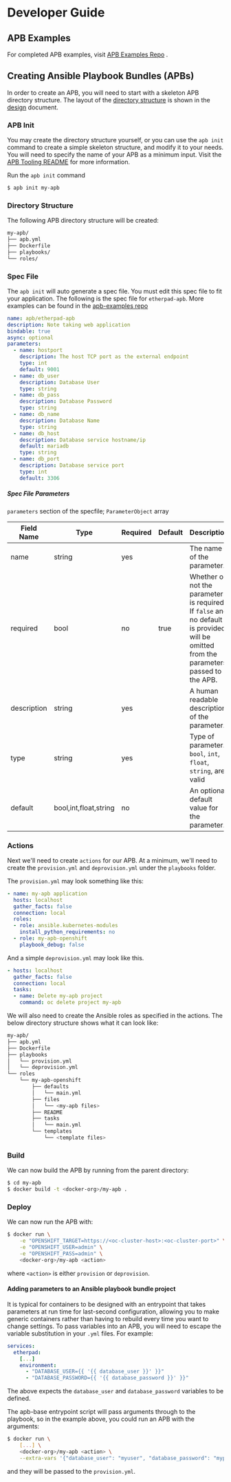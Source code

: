 # Developer Guide

## APB Examples
For completed APB examples, visit [APB Examples Repo](https://github.com/fusor/apb-examples) .

## Creating Ansible Playbook Bundles (APBs)

In order to create an APB, you will need to start with a skeleton APB directory structure.  The layout of the [directory structure](design.md#directory-structure) is shown in the [design](design.md) document.

### APB Init
You may create the directory structure yourself, or you can use the `apb init` command to create a simple skeleton structure, and modify it to your needs.  You will need to specify the name of your APB as a minimum input.  Visit the [APB Tooling README](https://github.com/fusor/ansible-playbook-bundle/blob/master/src/README.md) for more information.

Run the `apb init` command
```bash
$ apb init my-apb
```

### Directory Structure
The following APB directory structure will be created:
```bash
my-apb/
├── apb.yml
├── Dockerfile
├── playbooks/
└── roles/
```
### Spec File
The `apb init` will auto generate a spec file.  You must edit this spec file to fit your application. The following is the spec file for `etherpad-apb`.  More examples can be found in the [apb-examples repo](https://github.com/fusor/apb-examples)

```yml
name: apb/etherpad-apb
description: Note taking web application
bindable: true
async: optional
parameters:
  - name: hostport
    description: The host TCP port as the external endpoint
    type: int
    default: 9001
  - name: db_user
    description: Database User
    type: string
  - name: db_pass
    description: Database Password
    type: string
  - name: db_name
    description: Database Name
    type: string
  - name: db_host
    description: Database service hostname/ip
    default: mariadb
    type: string
  - name: db_port
    description: Database service port
    type: int
    default: 3306
```

##### Spec File Parameters
`parameters` section of the specfile; `ParameterObject` array

Field Name | Type | Required | Default | Description
---|---|---|---|---
name | string| yes |  | The name of the parameter.
required| bool | no | true | Whether or not the parameter is required.  If `false` and no default is provided, will be omitted from the parameters passed to the APB.
description | string | yes | | A human readable description of the parameter.
type | string | yes | | Type of parameter. `bool`, `int`, `float`, `string`, are valid
default | bool,int,float,string|  no | | An optional default value for the parameter.

### Actions
Next we'll need to create `actions` for our APB.  At a minimum, we'll need to create the `provision.yml` and `deprovision.yml` under the `playbooks` folder.

The `provision.yml` may look something like this:
```yml
- name: my-apb application
  hosts: localhost
  gather_facts: false
  connection: local
  roles:
  - role: ansible.kubernetes-modules
    install_python_requirements: no
  - role: my-apb-openshift
    playbook_debug: false
```

And a simple `deprovision.yml` may look like this.
```yml
- hosts: localhost
  gather_facts: false
  connection: local
  tasks:
  - name: Delete my-apb project
    command: oc delete project my-apb
```

We will also need to create the Ansible roles as specified in the actions. The below directory structure shows what it can look like:

```bash
my-apb/
├── apb.yml
├── Dockerfile
├── playbooks
│   └── provision.yml
│   └── deprovision.yml
└── roles
    └── my-apb-openshift
        ├── defaults
        │   └── main.yml
        ├── files
        │   └── <my-apb files>
        ├── README
        ├── tasks
        │   └── main.yml
        └── templates
            └── <template files>
```

### Build
We can now build the APB by running from the parent directory:

```bash
$ cd my-apb
$ docker build -t <docker-org>/my-apb .
```

### Deploy
We can now run the APB with:

```bash
$ docker run \
    -e "OPENSHIFT_TARGET=https://<oc-cluster-host>:<oc-cluster-port>" \
    -e "OPENSHIFT_USER=admin" \
    -e "OPENSHIFT_PASS=admin" \
    <docker-org>/my-apb <action>
```
where `<action>` is either `provision` or `deprovision`.


#### Adding parameters to an Ansible playbook bundle project

It is typical for containers to be designed with an entrypoint that takes parameters at run time for last-second configuration, allowing you to make generic containers rather than having to rebuild every time you want to change settings. To pass variables into an APB, you will need to escape the variable substitution in your `.yml` files. For example:

```yml
services:
  etherpad:
    [...]
    environment:
      - "DATABASE_USER={{ '{{ database_user }}' }}"
      - "DATABASE_PASSWORD={{ '{{ database_password }}' }}"
```

The above expects the `database_user` and `database_password` variables to be defined.

The apb-base entrypoint script will pass arguments through to the playbook, so in the example above, you could run an APB with the arguments:

```bash
$ docker run \
    [...] \
    <docker-org>/my-apb <action> \
    --extra-vars '{"database_user": "myuser", "database_password": "mypassword", "namespace":"my-apb"}'
```
and they will be passed to the `provision.yml`.

